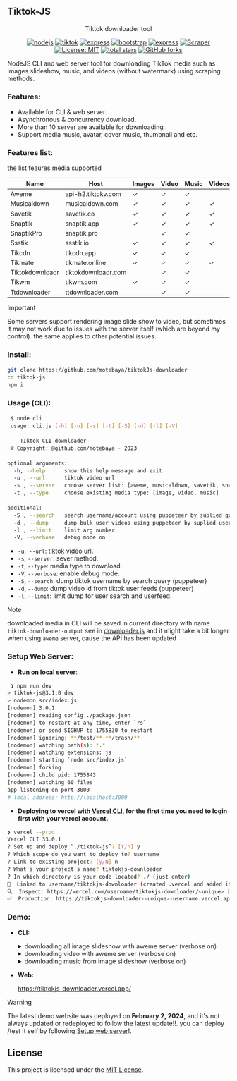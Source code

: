 ## Tiktok-JS

<div align="center">
Tiktok downloader tool

[![nodejs](https://img.shields.io/badge/nodeJs-18.18.2-green?logo=node.js&logoColor=green)](https://www.php.net/releases/#7.4.33)
[![tiktok](https://img.shields.io/badge/tiktok-downloader-purple?logo=tiktok&logoColor=white)](https://github.com/motebaya/tiktok-js)
[![express](https://img.shields.io/badge/ExpresJs-4.18.2-green?logo=Express&logoColor=white)](https://expressjs.com)
[![bootstrap](https://img.shields.io/badge/Boostrap-5.3-purple?logo=Bootstrap&logoColor=white)](https://getbootstrap.com/docs/5.3/getting-started/introduction/)
[![express](https://img.shields.io/badge/Jquery-3.7.1-blue?logo=Jquery&logoColor=white)](https://expressjs.com)
[![Scraper](https://img.shields.io/badge/web-scrapper-blue?logo=strapi&logoColor=blue)](#)
[![License: MIT](https://img.shields.io/badge/License-MIT-red.svg?logo=github)](https://opensource.org/licenses/MIT)
[![total stars](https://img.shields.io/github/stars/motebaya/tiktok-js.svg?style=social)](https://github.com/motebaya/tiktok-js/stargazers)
[![GitHub forks](https://img.shields.io/github/forks/motebaya/tiktok-js.svg?style=social)](https://github.com/motebaya/tiktok-js/network/members)

</div>

NodeJS CLI and web server tool for downloading TikTok media such as images slideshow, music, and videos (without watermark) using scraping methods.

### Features:

- Available for CLI & web server.
- Asynchronous & concurrency download.
- More than 10 server are available for downloading .
- Support media music, avatar, cover music, thumbnail and etc.

### Features list:

the list feaures media supported

| Name            | Host                | Images  | Video   | Music   | Videos[slideshow] |
| --------------- | ------------------- | ------- | ------- | ------- | ----------------- |
| Aweme           | api-h2.tiktokv.com  | &check; | &check; | &check; |                   |
| Musicaldown     | musicaldown.com     | &check; | &check; | &check; | &check;           |
| Savetik         | savetik.co          | &check; | &check; | &check; | &check;           |
| Snaptik         | snaptik.app         | &check; | &check; | &check; | &check;           |
| SnaptikPro      | snaptik.pro         |         | &check; | &check; |                   |
| Ssstik          | ssstik.io           | &check; | &check; | &check; | &check;           |
| Tikcdn          | tikcdn.app          | &check; | &check; | &check; |                   |
| Tikmate         | tikmate.online      | &check; | &check; | &check; | &check;           |
| Tiktokdownloadr | tiktokdownloadr.com |         | &check; | &check; |                   |
| Tikwm           | tikwm.com           | &check; | &check; | &check; |                   |
| Ttdownloader    | ttdownloader.com    |         | &check; | &check; |                   |

> [!important]
> Some servers support rendering image slide show to video, but sometimes it may not work due to issues with the server itself (which are beyond my control). the same applies to other potential issues.

### Install:

```bash
git clone https://github.com/motebaya/tiktokJs-downloader
cd tiktok-js
npm i
```

### Usage (CLI):

```bash
 $ node cli
 usage: cli.js [-h] [-u] [-s] [-t] [-S] [-d] [-l] [-V]

	TIktok CLI downloader
 © Copyright: @github.com/motebaya - 2023

optional arguments:
  -h, --help      show this help message and exit
  -u , --url      tiktok video url
  -s , --server   choose server list: [aweme, musicaldown, savetik, snaptik, snaptikpro, ssstik, tikcdn, tikmate, tiktokdownloadr, tikwm, ttdownloader]
  -t , --type     choose existing media type: [image, video, music]

additional:
  -S , --search   search username/account using puppeteer by suplied query string. min:1, max:100
  -d , --dump     dump bulk user videos using puppeteer by suplied username. min: 35, max: 1000
  -l , --limit    limit arg number
  -V, --verbose   debug mode on

```

- `-u`,` --url`: tiktok video url.
- `-s`, `--server`: sever method.
- `-t`, `--type`: media type to download.
- `-V`, `--verbose`: enable debug mode.
- `-S`, `--search`: dump tiktok username by search query (puppeteer)
- `-d`, `--dump`: dump video id from tiktok user feeds (puppeteer)
- `-l`, `--limit`: limit dump for user search and userfeed.

> [!note]
> downloaded media in CLI will be saved in current directory with name `tiktok-downloader-output`
> see in [downloader.js](lib/downloader.js#68)
> and it might take a bit longer when using `aweme` server, cause the API has been updated

### Setup Web Server:

- **Run on local server**:

```bash
 ❯ npm run dev
> tiktok-js@3.1.0 dev
> nodemon src/index.js
[nodemon] 3.0.1
[nodemon] reading config ./package.json
[nodemon] to restart at any time, enter `rs`
[nodemon] or send SIGHUP to 1755830 to restart
[nodemon] ignoring: **/test/** **/trash/**
[nodemon] watching path(s): *.*
[nodemon] watching extensions: js
[nodemon] starting `node src/index.js`
[nodemon] forking
[nodemon] child pid: 1755843
[nodemon] watching 60 files
app listening on port 3000
# local address: http://localhost:3000
```

- **Deploying to vercel with [Vercel CLI](https://vercel.com/docs/cli), for the first time you need to login first with your vercel account.**

```bash
❯ vercel --prod
Vercel CLI 33.0.1
? Set up and deploy “./tiktok-js”? [Y/n] y
? Which scope do you want to deploy to? username
? Link to existing project? [y/N] n
? What’s your project’s name? tiktokjs-downloader
? In which directory is your code located? ./ (just enter)
🔗  Linked to username/tiktokjs-downloader (created .vercel and added it to .gitignore)
🔍  Inspect: https://vercel.com/username/tiktokjs-downloader/<unique> [7s]
✅  Production: https://tiktokjs-downloader-<unique>-username.vercel.app [7s]
```

### Demo:

- **CLI:**
  <details>
  <summary>
    downloading all image slideshow with aweme server (verbose on)
  </summary>

  ![demo](assets/image-slideshow.svg)

  </details>

  <details>
  <summary>
    downloading video with aweme server (verbose on)
  </summary>

  ![demo2](assets/aweme-video.svg)

  </details>

  <details>
  <summary>
    downloading music from image slideshow (verbose on)
  </summary>

  ![demo2](assets/image-music.svg)

  </details>

- **Web:**

  https://tiktokjs-downloader.vercel.app/


> [!warning]
> The latest demo website was deployed on **February 2, 2024**, and it's not always updated or redeployed to follow the latest update!!. you can deploy /test it self by following [Setup web server](https://github.com/motebaya/tiktok-js#setup-web-server)!.

## License

This project is licensed under the [MIT License](LICENSE).
